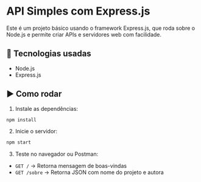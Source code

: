 # API Simples com Express.js

Este é um projeto básico usando o framework Express.js, que roda sobre o Node.js e permite criar APIs e servidores web com facilidade.

## 🚀 Tecnologias usadas

- Node.js
- Express.js

## ▶️ Como rodar

1. Instale as dependências:

```bash
npm install
```

2. Inicie o servidor:

```bash
npm start
```

3. Teste no navegador ou Postman:

- `GET /` → Retorna mensagem de boas-vindas
- `GET /sobre` → Retorna JSON com nome do projeto e autora


